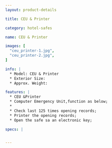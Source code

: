 ```yaml
---
layout: product-details

title: CEU & Printer

category: hotel-safes

name: CEU & Printer

images: [
  "ceu_printer-1.jpg",
  "ceu_printer-2.jpg",
]

info: |
  * Model: CEU & Printer
  * Exterior Size: 
  * Approx. Weight: 

features: |
  * CEU &Printer
  * Computer Emergency Unit,function as below;
  * 
  * Check last 125 times opening records;
  * Printer the opening records;
  * Open the safe sa an electronic key;

specs: |


---
```



